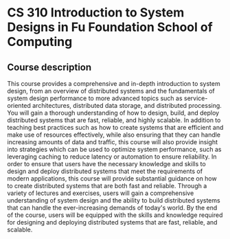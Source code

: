 # CS 310 Introduction to System Designs in Fu Foundation School of Computing

## Course description
This course provides a comprehensive and in-depth introduction to system design, from an overview of distributed systems and the fundamentals of system design performance to more advanced topics such as service-oriented architectures, distributed data storage, and distributed processing. You will gain a thorough understanding of how to design, build, and deploy distributed systems that are fast, reliable, and highly scalable. In addition to teaching best practices such as how to create systems that are efficient and make use of resources effectively, while also ensuring that they can handle increasing amounts of data and traffic, this course will also provide insight into strategies which can be used to optimize system performance, such as leveraging caching to reduce latency or automation to ensure reliability. In order to ensure that users have the necessary knowledge and skills to design and deploy distributed systems that meet the requirements of modern applications, this course will provide substantial guidance on how to create distributed systems that are both fast and reliable. Through a variety of lectures and exercises, users will gain a comprehensive understanding of system design and the ability to build distributed systems that can handle the ever-increasing demands of today's world. By the end of the course, users will be equipped with the skills and knowledge required for designing and deploying distributed systems that are fast, reliable, and scalable.
